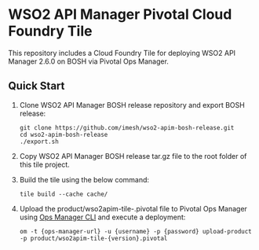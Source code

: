 # WSO2 API Manager Pivotal Cloud Foundry Tile

This repository includes a Cloud Foundry Tile for deploying WSO2 API Manager 2.6.0 on BOSH via Pivotal Ops Manager. 

## Quick Start

1. Clone WSO2 API Manager BOSH release repository and export BOSH release:

   ```
   git clone https://github.com/imesh/wso2-apim-bosh-release.git
   cd wso2-apim-bosh-release
   ./export.sh
   ```
2. Copy WSO2 API Manager BOSH release tar.gz file to the root folder of this tile project.

3. Build the tile using the below command:

   ```
   tile build --cache cache/
   ```

4. Upload the product/wso2apim-tile-<versiom>.pivotal file to Pivotal Ops Manager using [Ops Manager CLI](https://github.com/pivotal-cf/om) and execute a deployment:

    ```
    om -t {ops-manager-url} -u {username} -p {password} upload-product -p product/wso2apim-tile-{version}.pivotal
    ```
